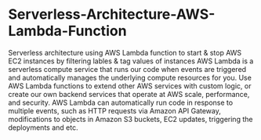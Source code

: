 # Serverless-Architecture-AWS-Lambda-Function
Serverless architecture using AWS Lambda function to start &amp; stop AWS EC2 instances by filtering lables &amp; tag values of instances
AWS Lambda is a serverless compute service that runs our code when events are triggered and automatically manages the underlying compute resources for you.
Use AWS Lambda functions to extend other AWS services with custom logic, or create our own backend services that operate at AWS scale, performance, and security.
AWS Lambda can automatically run code in response to multiple events, such as HTTP requests via Amazon API Gateway, modifications to objects in Amazon S3 buckets, EC2 updates, triggering the deployments and etc.

